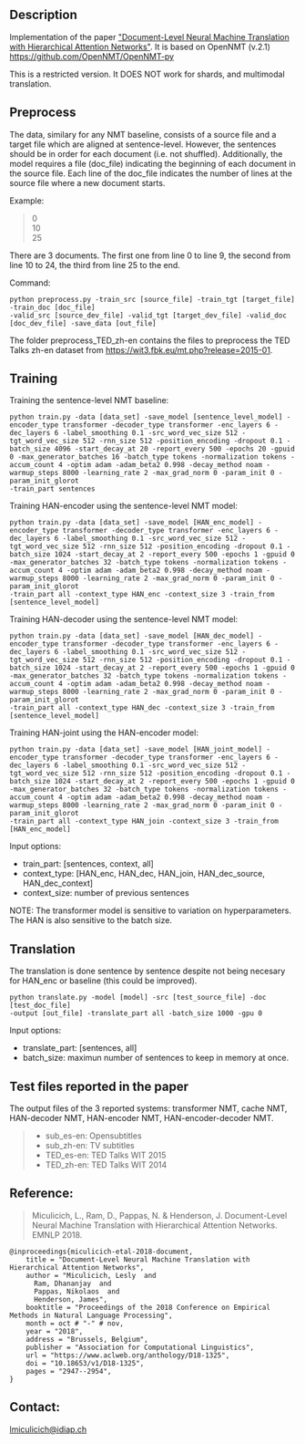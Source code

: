 ## Description

Implementation of the paper ["Document-Level Neural Machine Translation with Hierarchical Attention Networks"](http://www.aclweb.org/anthology/D18-1325). It is based on OpenNMT (v.2.1) https://github.com/OpenNMT/OpenNMT-py

This is a restricted version. It DOES NOT work for shards, and multimodal translation.

## Preprocess
The data, similary for any NMT baseline, consists of a source file and a target file which are aligned at sentence-level. However, the sentences should be in order for each document (i.e. not shuffled). Additionally, the model requires a file (doc_file) indicating the beginning of each document in the source file. Each line of the doc_file indicates the number of lines at the source file where a new document starts. 

Example: 

>	0  
>	10  
>	25 

There are 3 documents. The first one from line 0 to line 9, the second from line 10 to 24, the third from line 25 to the end.

Command:
```
python preprocess.py -train_src [source_file] -train_tgt [target_file] -train_doc [doc_file] 
-valid_src [source_dev_file] -valid_tgt [target_dev_file] -valid_doc [doc_dev_file] -save_data [out_file]
```
The folder preprocess_TED_zh-en contains the files to preprocess the TED Talks zh-en dataset from https://wit3.fbk.eu/mt.php?release=2015-01.

## Training
Training the sentence-level NMT baseline:

```
python train.py -data [data_set] -save_model [sentence_level_model] -encoder_type transformer -decoder_type transformer -enc_layers 6 -dec_layers 6 -label_smoothing 0.1 -src_word_vec_size 512 -tgt_word_vec_size 512 -rnn_size 512 -position_encoding -dropout 0.1 -batch_size 4096 -start_decay_at 20 -report_every 500 -epochs 20 -gpuid 0 -max_generator_batches 16 -batch_type tokens -normalization tokens -accum_count 4 -optim adam -adam_beta2 0.998 -decay_method noam -warmup_steps 8000 -learning_rate 2 -max_grad_norm 0 -param_init 0 -param_init_glorot 
-train_part sentences
```

Training HAN-encoder using the sentence-level NMT model:

```
python train.py -data [data_set] -save_model [HAN_enc_model] -encoder_type transformer -decoder_type transformer -enc_layers 6 -dec_layers 6 -label_smoothing 0.1 -src_word_vec_size 512 -tgt_word_vec_size 512 -rnn_size 512 -position_encoding -dropout 0.1 -batch_size 1024 -start_decay_at 2 -report_every 500 -epochs 1 -gpuid 0 -max_generator_batches 32 -batch_type tokens -normalization tokens -accum_count 4 -optim adam -adam_beta2 0.998 -decay_method noam -warmup_steps 8000 -learning_rate 2 -max_grad_norm 0 -param_init 0 -param_init_glorot 
-train_part all -context_type HAN_enc -context_size 3 -train_from [sentence_level_model]
```

Training HAN-decoder using the sentence-level NMT model:

```
python train.py -data [data_set] -save_model [HAN_dec_model] -encoder_type transformer -decoder_type transformer -enc_layers 6 -dec_layers 6 -label_smoothing 0.1 -src_word_vec_size 512 -tgt_word_vec_size 512 -rnn_size 512 -position_encoding -dropout 0.1 -batch_size 1024 -start_decay_at 2 -report_every 500 -epochs 1 -gpuid 0 -max_generator_batches 32 -batch_type tokens -normalization tokens -accum_count 4 -optim adam -adam_beta2 0.998 -decay_method noam -warmup_steps 8000 -learning_rate 2 -max_grad_norm 0 -param_init 0 -param_init_glorot 
-train_part all -context_type HAN_dec -context_size 3 -train_from [sentence_level_model]
```

Training HAN-joint using the HAN-encoder model:

```
python train.py -data [data_set] -save_model [HAN_joint_model] -encoder_type transformer -decoder_type transformer -enc_layers 6 -dec_layers 6 -label_smoothing 0.1 -src_word_vec_size 512 -tgt_word_vec_size 512 -rnn_size 512 -position_encoding -dropout 0.1 -batch_size 1024 -start_decay_at 2 -report_every 500 -epochs 1 -gpuid 0 -max_generator_batches 32 -batch_type tokens -normalization tokens -accum_count 4 -optim adam -adam_beta2 0.998 -decay_method noam -warmup_steps 8000 -learning_rate 2 -max_grad_norm 0 -param_init 0 -param_init_glorot 
-train_part all -context_type HAN_join -context_size 3 -train_from [HAN_enc_model]
```

Input options:

- train_part:	[sentences, context, all]   
- context_type:	[HAN_enc, HAN_dec, HAN_join, HAN_dec_source, HAN_dec_context]
- context_size:	number of previous sentences

NOTE: The transformer model is sensitive to variation on hyperparameters. The HAN is also sensitive to the batch size.

## Translation
The translation is done sentence by sentence despite not being necesary for HAN_enc or baseline (this could be improved).

```
python translate.py -model [model] -src [test_source_file] -doc [test_doc_file] 
-output [out_file] -translate_part all -batch_size 1000 -gpu 0
```
Input options:

- translate_part: [sentences, all]
- batch_size: maximun number of sentences to keep in memory at once.


## Test files reported in the paper
The output files of the 3 reported systems: transformer NMT, cache NMT, HAN-decoder NMT, HAN-encoder NMT, HAN-encoder-decoder NMT.
>	- sub_es-en: Opensubtitles 
>	- sub_zh-en: TV subtitles 
>	- TED_es-en: TED Talks WIT 2015
>	- TED_zh-en: TED Talks WIT 2014


## Reference:
>Miculicich, L., Ram, D., Pappas, N. & Henderson, J. Document-Level Neural Machine Translation with Hierarchical Attention Networks. EMNLP 2018.

```
@inproceedings{miculicich-etal-2018-document,
    title = "Document-Level Neural Machine Translation with Hierarchical Attention Networks",
    author = "Miculicich, Lesly  and
      Ram, Dhananjay  and
      Pappas, Nikolaos  and
      Henderson, James",
    booktitle = "Proceedings of the 2018 Conference on Empirical Methods in Natural Language Processing",
    month = oct # "-" # nov,
    year = "2018",
    address = "Brussels, Belgium",
    publisher = "Association for Computational Linguistics",
    url = "https://www.aclweb.org/anthology/D18-1325",
    doi = "10.18653/v1/D18-1325",
    pages = "2947--2954",
}
```
 
## Contact:
lmiculicich@idiap.ch
